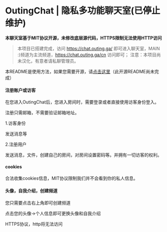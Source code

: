 # OutingChat | 隐私多功能聊天室(已停止维护)

**本聊天室基于MIT协议开源，未修改底层源代码，HTTPS限制无法使用HTTP访问**

> 本项目已搭建完成，访问 https://chat.outing.ga/ 即可进入聊天室，MAIN :)频道为主流频道，https://chat.outing.ga/cn 访问即可；
注意：本项目尚未汉化，有意者请私聊管理员。

本README是使用方法，如果您需要开源，请[点击这里](# "点击这里")（此开源README尚未完成）

#### 注册账户或访客

在您进入OutingChat后，您进入房间时，需要登录或者直接使用访客身份登入。

注册只需邮箱，不需要验证邮箱地址。

1.访客身份

发送消息等

2.注册用户

发送消息，文件，创建自己的房间，对房间设置密码等。并拥有一切访客的权利。

#### cookies

合法收集cookies信息，MIT协议限制我们并不会看到你的私人信息。

#### 头像，自我介绍，创建频道

您只需要点击右上角即可创建频道

点击您的头像→个人信息即可更换头像和自我介绍

HTTPS协议，http将无法访问
